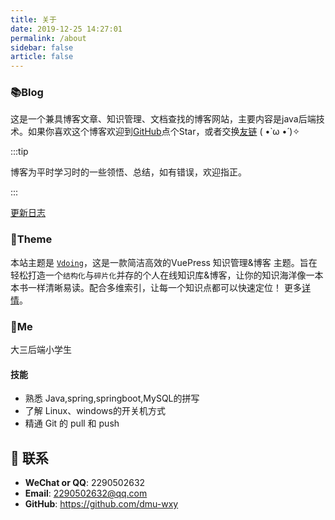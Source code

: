 ```yaml
---
title: 关于
date: 2019-12-25 14:27:01
permalink: /about
sidebar: false
article: false
---
```


### 📚Blog
这是一个兼具博客文章、知识管理、文档查找的博客网站，主要内容是java后端技术。如果你喜欢这个博客欢迎到[GitHub](https://github.com/dmu-wxy/dmu-wxy.github.io)点个Star，或者交换[友链](/friends/) ( •̀ ω •́ )✧

:::tip

博客为平时学习时的一些领悟、总结，如有错误，欢迎指正。

:::

[更新日志](https://github.com/xugaoyi/vuepress-theme-vdoing/commits/master)

### 🎨Theme

本站主题是 [`Vdoing`](https://github.com/xugaoyi/vuepress-theme-vdoing)，这是一款简洁高效的VuePress 知识管理&博客 主题。旨在轻松打造一个`结构化`与`碎片化`并存的个人在线知识库&博客，让你的知识海洋像一本本书一样清晰易读。配合多维索引，让每一个知识点都可以快速定位！ 更多[详情](https://github.com/xugaoyi/vuepress-theme-vdoing)。

<!-- <a href="https://github.com/xugaoyi/vuepress-theme-vdoing" target="_blank"><img src='https://img.shields.io/github/stars/xugaoyi/vuepress-theme-vdoing' alt='GitHub stars' class="no-zoom"></a>
<a href="https://github.com/xugaoyi/vuepress-theme-vdoing" target="_blank"><img src='https://img.shields.io/github/forks/xugaoyi/vuepress-theme-vdoing' alt='GitHub forks' class="no-zoom"></a> -->


### 🐼Me
大三后端小学生

#### 技能
* 熟悉 Java,spring,springboot,MySQL的拼写
* 了解 Linux、windows的开关机方式
* 精通 Git 的 pull 和 push


## :email: 联系

- **WeChat or QQ**: <a :href="qqUrl" class='qq'>2290502632</a>
- **Email**:  <a href="mailto:2290502632@qq.com">2290502632@qq.com</a>
- **GitHub**: <https://github.com/dmu-wxy>




<script>
  export default {
    data(){
      return {
        qqUrl: 'tencent://message/?uin=894072666&Site=&Menu=yes'
      }
    },
    mounted(){
      const flag =  navigator.userAgent.match(/(phone|pad|pod|iPhone|iPod|ios|iPad|Android|Mobile|BlackBerry|IEMobile|MQQBrowser|JUC|Fennec|wOSBrowser|BrowserNG|WebOS|Symbian|Windows Phone)/i);
      if(flag){
        this.qqUrl = 'mqqwpa://im/chat?chat_type=wpa&uin=894072666&version=1&src_type=web&web_src=oicqzone.com'
      }
    }
  }
</script>
